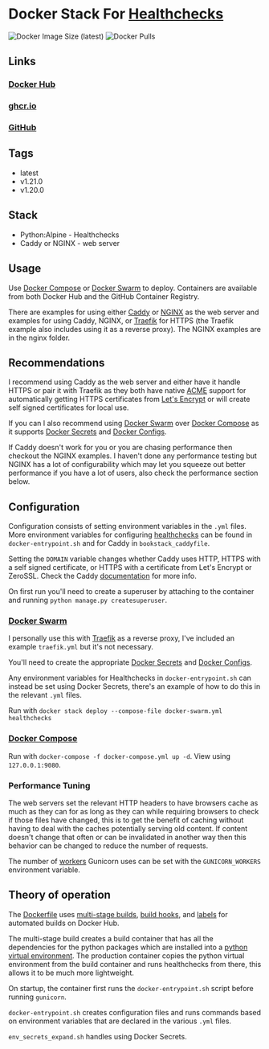 # Docker Stack For [Healthchecks](https://github.com/healthchecks/healthchecks)

![Docker Image Size (latest)](https://img.shields.io/docker/image-size/zeigren/healthchecks/latest)
![Docker Pulls](https://img.shields.io/docker/pulls/zeigren/healthchecks)

## Links

### [Docker Hub](https://hub.docker.com/r/zeigren/healthchecks)

### [ghcr.io](https://ghcr.io/zeigren/healthchecks_docker)

### [GitHub](https://github.com/Zeigren/healthchecks_docker)

## Tags

- latest
- v1.21.0
- v1.20.0

## Stack

- Python:Alpine - Healthchecks
- Caddy or NGINX - web server

## Usage

Use [Docker Compose](https://docs.docker.com/compose/) or [Docker Swarm](https://docs.docker.com/engine/swarm/) to deploy. Containers are available from both Docker Hub and the GitHub Container Registry.

There are examples for using either [Caddy](https://caddyserver.com/) or [NGINX](https://www.nginx.com/) as the web server and examples for using Caddy, NGINX, or [Traefik](https://traefik.io/traefik/) for HTTPS (the Traefik example also includes using it as a reverse proxy). The NGINX examples are in the nginx folder.

## Recommendations

I recommend using Caddy as the web server and either have it handle HTTPS or pair it with Traefik as they both have native [ACME](https://en.wikipedia.org/wiki/Automated_Certificate_Management_Environment) support for automatically getting HTTPS certificates from [Let's Encrypt](https://letsencrypt.org/) or will create self signed certificates for local use.

If you can I also recommend using [Docker Swarm](https://docs.docker.com/engine/swarm/) over [Docker Compose](https://docs.docker.com/compose/) as it supports [Docker Secrets](https://docs.docker.com/engine/swarm/secrets/) and [Docker Configs](https://docs.docker.com/engine/swarm/configs/).

If Caddy doesn't work for you or you are chasing performance then checkout the NGINX examples. I haven't done any performance testing but NGINX has a lot of configurability which may let you squeeze out better performance if you have a lot of users, also check the performance section below.

## Configuration

Configuration consists of setting environment variables in the `.yml` files. More environment variables for configuring [healthchecks](https://healthchecks.io/docs/self_hosted_configuration/) can be found in `docker-entrypoint.sh` and for Caddy in `bookstack_caddyfile`.

Setting the `DOMAIN` variable changes whether Caddy uses HTTP, HTTPS with a self signed certificate, or HTTPS with a certificate from Let's Encrypt or ZeroSSL. Check the Caddy [documentation](https://caddyserver.com/docs/automatic-https) for more info.

On first run you'll need to create a superuser by attaching to the container and running `python manage.py createsuperuser`.

### [Docker Swarm](https://docs.docker.com/engine/swarm/)

I personally use this with [Traefik](https://traefik.io/) as a reverse proxy, I've included an example `traefik.yml` but it's not necessary.

You'll need to create the appropriate [Docker Secrets](https://docs.docker.com/engine/swarm/secrets/) and [Docker Configs](https://docs.docker.com/engine/swarm/configs/).

Any environment variables for Healthchecks in `docker-entrypoint.sh` can instead be set using Docker Secrets, there's an example of how to do this in the relevant `.yml` files.

Run with `docker stack deploy --compose-file docker-swarm.yml healthchecks`

### [Docker Compose](https://docs.docker.com/compose/)

Run with `docker-compose -f docker-compose.yml up -d`. View using `127.0.0.1:9080`.

### Performance Tuning

The web servers set the relevant HTTP headers to have browsers cache as much as they can for as long as they can while requiring browsers to check if those files have changed, this is to get the benefit of caching without having to deal with the caches potentially serving old content. If content doesn't change that often or can be invalidated in another way then this behavior can be changed to reduce the number of requests.

The number of [workers](https://docs.gunicorn.org/en/stable/settings.html#workers) Gunicorn uses can be set with the `GUNICORN_WORKERS` environment variable.

## Theory of operation

The [Dockerfile](https://docs.docker.com/engine/reference/builder/) uses [multi-stage builds](https://docs.docker.com/develop/develop-images/multistage-build/), [build hooks](https://docs.docker.com/docker-hub/builds/advanced/#build-hook-examples), and [labels](http://label-schema.org/rc1/#build-time-labels) for automated builds on Docker Hub.

The multi-stage build creates a build container that has all the dependencies for the python packages which are installed into a [python virtual environment](https://docs.python.org/3/tutorial/venv.html). The production container copies the python virtual environment from the build container and runs healthchecks from there, this allows it to be much more lightweight.

On startup, the container first runs the `docker-entrypoint.sh` script before running `gunicorn`.

`docker-entrypoint.sh` creates configuration files and runs commands based on environment variables that are declared in the various `.yml` files.

`env_secrets_expand.sh` handles using Docker Secrets.
